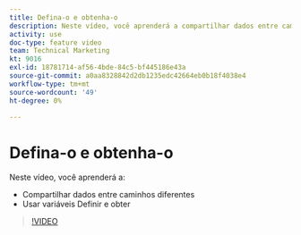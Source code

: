 ```yaml
---
title: Defina-o e obtenha-o
description: Neste vídeo, você aprenderá a compartilhar dados entre caminhos diferentes e a usar as variáveis Definir e Obter, tudo em [!DNL Adobe Workfront Fusion].
activity: use
doc-type: feature video
team: Technical Marketing
kt: 9016
exl-id: 18781714-af56-4bde-84c5-bf445186e43a
source-git-commit: a0aa8328842d2db1235edc42664eb0b18f4038e4
workflow-type: tm+mt
source-wordcount: '49'
ht-degree: 0%

---
```


# Defina-o e obtenha-o

Neste vídeo, você aprenderá a:

* Compartilhar dados entre caminhos diferentes
* Usar variáveis Definir e obter

>[!VIDEO](https://video.tv.adobe.com/v/335275/?quality=12)
